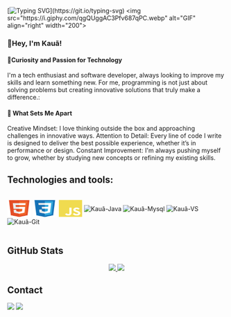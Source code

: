 [![Typing SVG](https://readme-typing-svg.herokuapp.com?font=Fira+Code&pause=1000&color=44FF55&width=435&lines=Hello%2C+welcome+to+my+GitHub!)](https://git.io/typing-svg)
<img src="https://i.giphy.com/qgQUggAC3Pfv687qPC.webp" alt="GIF" align="right" width="200">

### 👋Hey, I'm Kauã! 
#### 🧠Curiosity and Passion for Technology
I'm a tech enthusiast and software developer, always looking to improve my skills and learn something new. For me, programming is not just about solving problems but creating innovative solutions that truly make a difference.:

#### 🎨 What Sets Me Apart
Creative Mindset: I love thinking outside the box and approaching challenges in innovative ways.
Attention to Detail: Every line of code I write is designed to deliver the best possible experience, whether it’s in performance or design.
Constant Improvement: I'm always pushing myself to grow, whether by studying new concepts or refining my existing skills.

## Technologies and tools:

<div style="display: inline_block"><br>
  <img align="center" alt="Kauã-HTML" height="40" width="55" src="https://raw.githubusercontent.com/devicons/devicon/master/icons/html5/html5-original.svg">
  <img align="center" alt="Kauã-CSS" height="40" width="55" src="https://raw.githubusercontent.com/devicons/devicon/master/icons/css3/css3-original.svg">
  <img align="center" alt="Kauã-Js" height="40" width="55" src="https://raw.githubusercontent.com/devicons/devicon/master/icons/javascript/javascript-plain.svg">
  <img align="center" alt="Kauã-Java" height="40" width="55" src="https://cdn.jsdelivr.net/gh/devicons/devicon@latest/icons/java/java-original.svg">
  <img align="center" alt= "Kauã-Mysql" height="65" width="55" src="https://cdn.jsdelivr.net/gh/devicons/devicon/icons/mysql/mysql-original-wordmark.svg">       
  <img align="center" alt="Kauã-VS" height="40" width="55" src="https://cdn.jsdelivr.net/gh/devicons/devicon/icons/vscode/vscode-original.svg">
  <img align="center" alt="Kauã-Git" height="40" width="55" src="https://cdn.jsdelivr.net/gh/devicons/devicon/icons/git/git-original.svg">
</div><br>

## GitHub Stats

<div align="center" style="display: flex; justify-content: center;">
  <a href="https://github.com/kauaemanuel2">
    <img height="195px" src="https://github-readme-stats.vercel.app/api?username=kauaemanuel2&show_icons=true&theme=one_dark_pro&include_all_commits=true&count_private=true"/>
    <img height="195px" src="https://github-readme-stats.vercel.app/api/top-langs/?username=kauaemanuel2&layout=compact&langs_count=7&theme=one_dark_pro"/>
  </a>
</div>
    
## Contact

<div> 
  <a href="https://www.linkedin.com/in/kauã-emanuel-15b418246/" target="_blank"><img src="https://img.shields.io/badge/-LinkedIn-%230077B5?style=for-the-badge&logo=linkedin&logoColor=white" target="_blank"></a> 
  <a href="mailto:kauaemanuel1210@gmail.com"><img src="https://img.shields.io/badge/-Gmail-%23333?style=for-the-badge&logo=gmail&logoColor=white" target="_blank"></a>
</div>
